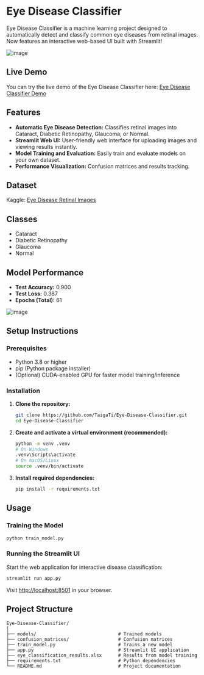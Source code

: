 # Eye Disease Classifier

Eye Disease Classifier is a machine learning project designed to automatically detect and classify common eye diseases from retinal images.  
Now features an interactive web-based UI built with Streamlit!

![image](https://github.com/user-attachments/assets/ffaffdd4-a49c-4055-98f9-308f457e7bc8)

## Live Demo
You can try the live demo of the Eye Disease Classifier here: [Eye Disease Classifier Demo](https://eye-disease-classifier-taiga.streamlit.app)

## Features
- **Automatic Eye Disease Detection:** Classifies retinal images into Cataract, Diabetic Retinopathy, Glaucoma, or Normal.
- **Streamlit Web UI:** User-friendly web interface for uploading images and viewing results instantly.
- **Model Training and Evaluation:** Easily train and evaluate models on your own dataset.
- **Performance Visualization:** Confusion matrices and results tracking.

## Dataset
Kaggle: [Eye Disease Retinal Images](https://www.kaggle.com/datasets/gunavenkatdoddi/eye-diseases-classification/data?select=dataset)

## Classes
- Cataract
- Diabetic Retinopathy
- Glaucoma
- Normal

## Model Performance

- **Test Accuracy:** 0.900  
- **Test Loss:** 0.387  
- **Epochs (Total):** 61  

![image](https://github.com/user-attachments/assets/94d5c40b-d0fa-4d2e-9f11-cc7a4d6cefb3)

## Setup Instructions

### Prerequisites
- Python 3.8 or higher
- pip (Python package installer)
- (Optional) CUDA-enabled GPU for faster model training/inference

### Installation

1. **Clone the repository:**
   ```bash
   git clone https://github.com/TaigaTi/Eye-Disease-Classifier.git
   cd Eye-Disease-Classifier
   ```

2. **Create and activate a virtual environment (recommended):**
   ```bash
   python -m venv .venv
   # On Windows
   .venv\Scripts\activate
   # On macOS/Linux
   source .venv/bin/activate
   ```

3. **Install required dependencies:**
   ```bash
   pip install -r requirements.txt
   ```

## Usage
### Training the Model
```bash
python train_model.py
```

### Running the Streamlit UI
Start the web application for interactive disease classification:
```bash
streamlit run app.py
```
Visit [http://localhost:8501](http://localhost:8501) in your browser.

## Project Structure

```
Eye-Disease-Classifier/
│
├── models/                              # Trained models
├── confusion_matrices/                  # Confusion matrices
├── train_model.py                       # Trains a new model
├── app.py                               # Streamlit UI application
├── eye_classification_results.xlsx      # Results from model training
├── requirements.txt                     # Python dependencies
└── README.md                            # Project documentation
```
